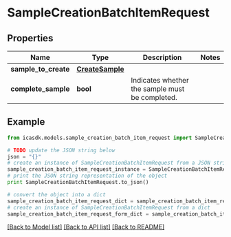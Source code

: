 # SampleCreationBatchItemRequest


## Properties
Name | Type | Description | Notes
------------ | ------------- | ------------- | -------------
**sample_to_create** | [**CreateSample**](CreateSample.md) |  | 
**complete_sample** | **bool** | Indicates whether the sample must be completed. | 

## Example

```python
from icasdk.models.sample_creation_batch_item_request import SampleCreationBatchItemRequest

# TODO update the JSON string below
json = "{}"
# create an instance of SampleCreationBatchItemRequest from a JSON string
sample_creation_batch_item_request_instance = SampleCreationBatchItemRequest.from_json(json)
# print the JSON string representation of the object
print SampleCreationBatchItemRequest.to_json()

# convert the object into a dict
sample_creation_batch_item_request_dict = sample_creation_batch_item_request_instance.to_dict()
# create an instance of SampleCreationBatchItemRequest from a dict
sample_creation_batch_item_request_form_dict = sample_creation_batch_item_request.from_dict(sample_creation_batch_item_request_dict)
```
[[Back to Model list]](../README.md#documentation-for-models) [[Back to API list]](../README.md#documentation-for-api-endpoints) [[Back to README]](../README.md)


